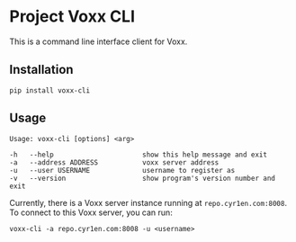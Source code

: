 # Project Voxx CLI

This is a command line interface client for Voxx.

## Installation

```
pip install voxx-cli
```

## Usage

```
Usage: voxx-cli [options] <arg>

-h   --help                      show this help message and exit
-a   --address ADDRESS           voxx server address
-u   --user USERNAME             username to register as
-v   --version                   show program's version number and exit

```

Currently, there is a Voxx server instance running at `repo.cyr1en.com:8008`.
To connect to this Voxx server, you can run:

```
voxx-cli -a repo.cyr1en.com:8008 -u <username>
```